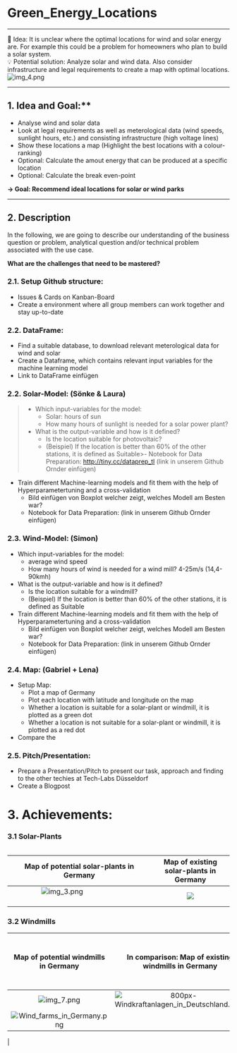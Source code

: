 # Green_Energy_Locations
___
💭  Idea: It is unclear where the optimal locations for wind and solar energy are. For example this could be a problem for homeowners who plan to build a solar system.  
💡  Potential solution: Analyze solar and wind data. Also consider infrastructure and legal requirements to create a map with optimal locations.
![img_4.png](pictures/Maps/title.png)
___


## 1. Idea and Goal:**

- Analyse wind and solar data
- Look at legal requirements as well as meterological data (wind speeds, sunlight hours, etc.) and consisting infrastructure (high voltage lines)
- Show these locations a map (Highlight the best locations with a colour-ranking)
- Optional: Calculate the amout energy that can be produced at a specific location
- Optional: Calculate the break even-point

**→ Goal: Recommend ideal locations for solar or wind parks**
___

## 2. Description

In the following, we are going to describe our understanding of the business question or problem, analytical question and/or technical problem associated with the use case.

**What are the challenges that need to be mastered?**

### 2.1. Setup Github structure:
- Issues & Cards on Kanban-Board
- Create a environment where all group members can work together and stay up-to-date

### 2.2. DataFrame:
- Find a suitable database, to download relevant meterological data for wind and solar
- Create a Dataframe, which contains relevant input variables for the machine learning model
- Link to DataFrame einfügen

### 2.2. Solar-Model: (Sönke & Laura)
>  - Which input-variables for the model: 
>    - Solar: hours of sun
>    - How many hours of sunlight is needed for a solar power plant?
>  - What is the output-variable and how is it defined?
>    - Is the location suitable for photovoltaic?
>    - (Beispiel) If the location is better than 60% of the other stations, it is defined as Suitable>- Notebook for Data Preparation: http://tiny.cc/dataprep_tl (link in unserem Github Ornder einfügen)
- Train different Machine-learning models and fit them with the help of Hyperparametertuning and a cross-validation
    - Bild einfügen von Boxplot welcher zeigt, welches Modell am Besten war?
    - Notebook for Data Preparation: (link in unserem Github Ornder einfügen)
  
### 2.3. Wind-Model: (Simon)
- Which input-variables for the model: 
  - average wind speed
  - How many hours of wind is needed for a wind mill? 4-25m/s (14,4-90kmh) 
- What is the output-variable and how is it defined?
  - Is the location suitable for a windmill?
  - (Beispiel) If the location is better than 60% of the other stations, it is defined as Suitable
- Train different Machine-learning models and fit them with the help of Hyperparametertuning and a cross-validation
  - Bild einfügen von Boxplot welcher zeigt, welches Modell am Besten war?
  - Notebook for Data Preparation: (link in unserem Github Ornder einfügen)

### 2.4. Map: (Gabriel + Lena)
- Setup Map:
  - Plot a map of Germany 
  - Plot each location with latitude and longitude on the map
  - Whether a location is suitable for a solar-plant or windmill, it is plotted as a green dot
  - Whether a location is not suitable for a solar-plant or windmill, it is plotted as a red dot
- Compare the 
    
### 2.5. Pitch/Presentation:
  - Prepare a Presentation/Pitch to present our task, approach and finding to the other techies at Tech-Labs Düsseldorf
  - Create a Blogpost 
  
# 3. Achievements:

### 3.1 Solar-Plants

![<img src="pictures/Maps/map_photovoltaics.png" width="100"/>](pictures/Maps/map_photovoltaics.png)

| **Map of potential solar-plants in Germany** | **Map of existing solar-plants in Germany** |
| :------------------------: | :---: | 
| ![img_3.png](pictures/Maps/map_photovoltaics.png) &nbsp; &nbsp; &nbsp; &nbsp; &nbsp; &nbsp; &nbsp; &nbsp; &nbsp; &nbsp;&nbsp;&nbsp;&nbsp;&nbsp;&nbsp;&nbsp;&nbsp;&nbsp;&nbsp;&nbsp;&nbsp;&nbsp;&nbsp;&nbsp;&nbsp;&nbsp;&nbsp;&nbsp;&nbsp;&nbsp;&nbsp;&nbsp;&nbsp;&nbsp;&nbsp;&nbsp;&nbsp;&nbsp;&nbsp;&nbsp;&nbsp;&nbsp;&nbsp;&nbsp;&nbsp;&nbsp;&nbsp;&nbsp;&nbsp;&nbsp;&nbsp;&nbsp;&nbsp;&nbsp;&nbsp;&nbsp;&nbsp;&nbsp;&nbsp;&nbsp;&nbsp;&nbsp;&nbsp;&nbsp;&nbsp;&nbsp;| ![](pictures/Maps/Germany_PVOUT_mid-size-map_156x220mm-300dpi_v20191205.png) |

### 3.2 Windmills

| **Map of potential windmills in Germany** | **In comparison: Map of existing windmills in Germany** | **In comparison: Map of existing windmills in Germany** |
| :---: | :---: | :---: |
| ![img_7.png](pictures/Maps/map_windmills.png) | ![800px-Windkraftanlagen_in_Deutschland.png)](pictures/Maps/800px-Windkraftanlagen_in_Deutschland.png)
 | ![Wind_farms_in_Germany.png](pictures/Maps/Wind_farms_in_Germany.png)
 |